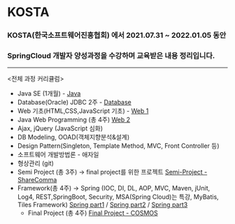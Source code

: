 # KOSTA
 ### KOSTA(한국소프트웨어진흥협회) 에서 2021.07.31 ~ 2022.01.05 동안
 ### SpringCloud 개발자 양성과정을 수강하며 교육받은 내용 정리입니다.

 <hr> 

<전체 과정 커리큘럼>

- Java SE (1개월) - [Java](https://github.com/KimJoongHyeok/KOSTA/tree/main/Java)
- Database(Oracle) JDBC 2주 - [Database](https://github.com/KimJoongHyeok/KOSTA/tree/main/Database)
- Web 기초(HTML,CSS,JavaScript 기초) - [Web 1](https://github.com/KimJoongHyeok/KOSTA/tree/main/Web)
- Java Web Programming (총 4주)  [Web 2](https://github.com/KimJoongHyeok/KOSTA/tree/main/web-workspace2)
- Ajax, jQuery (JavaScript 심화)
- DB Modeling, OOAD(객체지향분석&설계)
- Design Pattern(Singleton, Template Method, MVC, Front Controller 등)
- 소프트웨어 개발방법론 - 애자일
- 형상관리 (git)
- Semi Project (총 3주) -> final project를 위한 프로젝트 [Semi-Project - ShareComma](https://github.com/KimJoongHyeok/ShareComma-Project)
- Framework(총 4주) -> Spring (IOC, DI, DL, AOP, MVC, Maven, jUnit, Log4, REST,SpringBoot, Security, MSA(Spring Cloud)는 특강,  MyBatis, Tiles Framework)
	[Spring part1](https://github.com/KimJoongHyeok/KOSTA/tree/main/framework-workspace1) / [Spring part2](https://github.com/KimJoongHyeok/KOSTA/tree/main/framework-workspace2) / [Spring part3](https://github.com/KimJoongHyeok/KOSTA/tree/main/framework-workspace3)
	- Final Project (총 4주) [Final Project - COSMOS](https://github.com/KimJoongHyeok/final-project-cosmos)
	





 		
 
 
 
 
